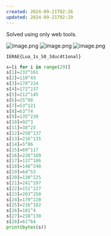 ```yaml
---
created: 2024-09-21T02:26
updated: 2024-09-21T02:29
---
```


Solved using only web tools.

![image.png](https://res.cloudinary.com/kumonochisanaka/image/upload/v1726899986/2024/09/cdfb4295e568f86103bf60909421f8e2.png)
![image.png](https://res.cloudinary.com/kumonochisanaka/image/upload/v1726900102/2024/09/8d7c9e10cdf97c8b31e4214528b06067.png)
![image.png](https://res.cloudinary.com/kumonochisanaka/image/upload/v1726900112/2024/09/cb554ed218e47ce9be1e41b9c212d424.png)

```flag
IERAE{Lua_1s_S0_3duc4t1onal}
```

```python [solve.py]
s=[i for i in range(29)]
s[1]=232^161
s[2]=110^43
s[3]=178^224
s[4]=172^237
s[5]=212^145
s[6]=25^98
s[7]=53^121
s[8]=63^74
s[9]=135^230
s[10]=92^3
s[11]=38^23
s[12]=250^137
s[13]=216^135
s[14]=5^86
s[15]=69^117
s[16]=226^189
s[17]=137^186
s[18]=148^240
s[19]=64^53
s[20]=130^225
s[21]=241^197
s[22]=151^227
s[23]=203^250
s[24]=179^220
s[25]=216^182
s[26]=101^4
s[27]=238^130
s[28]=61^64
print(bytes(s))
```
